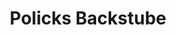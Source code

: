 ---
title: "Policks Backstube"
url: /wuppertal/policks-backstube-unterer-dorrenberg/
shop: Bäckerei
---